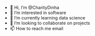 - 👋 Hi, I’m @CharityDinha
- 👀 I’m interested in software
- 🌱 I’m currently learning data science
- 💞️ I’m looking to collaborate on projects
- 📫 How to reach me email

<!---
CharityDinha/CharityDinha is a ✨ special ✨ repository because its `README.md` (this file) appears on your GitHub profile.
You can click the Preview link to take a look at your changes.
--->
